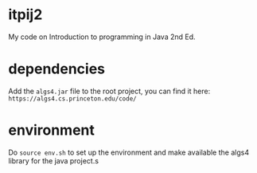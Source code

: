 # itpij2
My code on Introduction to programming in Java 2nd Ed.

# dependencies 
Add the `algs4.jar` file to the root project, you can find it here: `https://algs4.cs.princeton.edu/code/`

# environment
Do `source env.sh` to set up the environment and make available the algs4 library for the java project.s